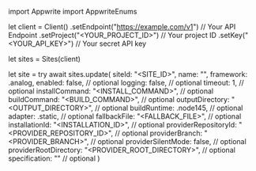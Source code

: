 import Appwrite
import AppwriteEnums

let client = Client()
    .setEndpoint("https://example.com/v1") // Your API Endpoint
    .setProject("<YOUR_PROJECT_ID>") // Your project ID
    .setKey("<YOUR_API_KEY>") // Your secret API key

let sites = Sites(client)

let site = try await sites.update(
    siteId: "<SITE_ID>",
    name: "<NAME>",
    framework: .analog,
    enabled: false, // optional
    logging: false, // optional
    timeout: 1, // optional
    installCommand: "<INSTALL_COMMAND>", // optional
    buildCommand: "<BUILD_COMMAND>", // optional
    outputDirectory: "<OUTPUT_DIRECTORY>", // optional
    buildRuntime: .node145, // optional
    adapter: .static, // optional
    fallbackFile: "<FALLBACK_FILE>", // optional
    installationId: "<INSTALLATION_ID>", // optional
    providerRepositoryId: "<PROVIDER_REPOSITORY_ID>", // optional
    providerBranch: "<PROVIDER_BRANCH>", // optional
    providerSilentMode: false, // optional
    providerRootDirectory: "<PROVIDER_ROOT_DIRECTORY>", // optional
    specification: "" // optional
)

